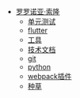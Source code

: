 * [罗罗诺亚·索隆](/)
  <!-- * [性能检测](performance/) -->
  <!-- * [微前端](microservices/) -->
  * [单元测试](unittesting/)
  <!-- * [算法](algorithm/) -->
  * [flutter](flutter/)
  * [工具](tools/)
  * [技术文档](docs/)
  <!-- * [node](node/) -->
  * [git](git/)
  * [python](python/)
  * [webpack插件](webpackPlugin/)
  <!-- * [python](python/) -->
  <!-- * [自动化部署](DevOps.md) -->
  * [种草](grass.md)
